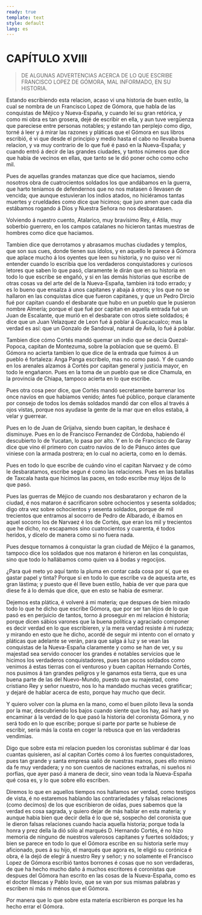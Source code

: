 ```yaml
---
ready: true
template: text
style: default
lang: es
---
```


# CAPÍTULO XVIII

> DE ALGUNAS ADVERTENCIAS ACERCA DE LO QUE ESCRIBE FRANCISCO LOPEZ DE
> GÓMORA, MAL INFORMADO, EN SU HISTORIA.


Estando escribiendo esta relacion, acaso vi una historia de buen
estilo, la cual se nombra de un Francisco Lopez de Gómora, que habla
de las conquistas de Méjico y Nueva-España, y cuando leí su gran
retórica, y como mi obra es tan grosera, dejé de escribir en ella, y
aun tuve vergüenza que pareciese entre personas notables; y estando tan
perplejo como digo, torné á leer y á mirar las razones y pláticas que
el Gómora en sus libros escribió, é vi que desde el principio y medio
hasta el cabo no llevaba buena relacion, y va muy contrario de lo que
fué é pasó en la Nueva-España; y cuando entró á decir de las grandes
ciudades, y tantos números que dice que habia de vecinos en ellas, que
tanto se le dió poner ocho como ocho mil.

Pues de aquellas grandes matanzas que dice que haciamos, siendo
nosotros obra de cuatrocientos soldados los que andábamos en la guerra,
que harto teniamos de defendernos que no nos matasen ó llevasen de
vencida; que aunque estuvieran los indios atados, no hiciéramos tantas
muertes y crueldades como dice que hicimos; que juro amen que cada dia
estábamos rogando á Dios y Nuestra Señora no nos desbaratasen.

Volviendo á nuestro cuento, Atalarico, muy bravísimo Rey, é Atila, muy
soberbio guerrero, en los campos catalanes no hicieron tantas muestras
de hombres como dice que haciamos.

Tambien dice que derrotamos y abrasamos muchas ciudades y templos, que
son sus cues, donde tienen sus ídolos, y en aquello le parece á Gómora
que aplace mucho á los oyentes que leen su historia, y no quiso ver
ni entender cuando lo escribia que los verdaderos conquistadores y
curiosos letores que saben lo que pasó, claramente le dirán que en su
historia en todo lo que escribe se engañó, y si en las demás historias
que escribe de otras cosas va del arte del de la Nueva-España, tambien
irá todo errado; y es lo bueno que ensalza á unos capitanes y abaja
á otros; y los que no se hallaron en las conquistas dice que fueron
capitanes, y que un Pedro Dircio fué por capitan cuando el desbarate
que hubo en un pueblo que le pusieron nombre Almería; porque el que fué
por capitan en aquella entrada fué un Juan de Escalante, que murió en
el desbarate con otros siete soldados; é dice que un Juan Velazquez de
Leon fué á poblar á Guacacualco; mas la verdad es así: que un Gonzalo
de Sandoval, natural de Ávila, lo fué á poblar.

Tambien dice cómo Cortés mandó quemar un indio que se decia
Quezal-Popoca, capitan de Montezuma, sobre la poblacion que se quemó.
El Gómora no acierta tambien lo que dice de la entrada que fuimos á un
pueblo é fortaleza: Anga Panga escríbelo, mas no como pasó. Y de cuando
en los arenales alzamos á Cortés por capitan general y justicia mayor,
en todo le engañaron. Pues en la toma de un pueblo que se dice Chamula,
en la provincia de Chiapa, tampoco acierta en lo que escribe.

Pues otra cosa peor dice, que Cortés mandó secretamente barrenar
los once navíos en que habiamos venido; ántes fué público, porque
claramente por consejo de todos los demás soldados mandó dar con ellos
al través á ojos vistas, porque nos ayudase la gente de la mar que en
ellos estaba, á velar y guerrear.

Pues en lo de Juan de Grijalva, siendo buen capitan, le deshace é
disminuye. Pues en lo de Francisco Fernandez de Córdoba, habiendo él
descubierto lo de Yucatan, lo pasa por alto. Y en lo de Francisco de
Garay dice que vino él primero con cuatro navíos de lo de Pánuco ántes
que viniese con la armada postrera; en lo cual no acierta, como en lo
demás.

Pues en todo lo que escribe de cuándo vino el capitan Narvaez y de
cómo le desbaratamos, escribe segun é como las relaciones. Pues en las
batallas de Taxcala hasta que hicimos las paces, en todo escribe muy
léjos de lo que pasó.

Pues las guerras de Méjico de cuando nos desbarataron y echaron de
la ciudad, é nos mataron é sacrificaron sobre ochocientos y sesenta
soldados; digo otra vez sobre ochocientos y sesenta soldados, porque de
mil trecientos que entramos al socorro de Pedro de Albarado, é íbamos
en aquel socorro los de Narvaez é los de Cortés, que eran los mil y
trecientos que he dicho, no escapamos sino cuatrocientos y cuarenta, é
todos heridos, y dícelo de manera como si no fuera nada.

Pues desque tornamos á conquistar la gran ciudad de Méjico é la
ganamos, tampoco dice los soldados que nos mataron é hirieron en
las conquistas, sino que todo lo hallábamos como quien va á bodas y
regocijos.

¿Para qué meto yo aquí tanto la pluma en contar cada cosa por sí, que
es gastar papel y tinta? Porque si en todo lo que escribe va de aquesta
arte, es gran lástima; y puesto que él lleve buen estilo, habia de ver
que para que diese fe á lo demás que dice, que en esto se habia de
esmerar.

Dejemos esta plática, é volveré á mi materia; que despues de bien
mirado todo lo que he dicho que escribe Gómora, que por ser tan léjos
de lo que pasó es en perjuicio de tantos, torno á proseguir en mi
relacion é historia; porque dicen sábios varones que la buena política
y agraciado componer es decir verdad en lo que escribieren, y la mera
verdad resiste á mi rudeza; y mirando en esto que he dicho, acordé de
seguir mi intento con el ornato y pláticas que adelante se verán, para
que salga á luz y se vean las conquistas de la Nueva-España claramente
y como se han de ver, y su majestad sea servido conocer los grandes é
notables servicios que le hicimos los verdaderos conquistadores, pues
tan pocos soldados como venimos á estas tierras con el venturoso y
buen capitan Hernando Cortés, nos pusimos á tan grandes peligros y le
ganamos esta tierra, que es una buena parte de las del Nuevo-Mundo,
puesto que su majestad, como cristiano Rey y señor nuestro, nos lo ha
mandado muchas veces gratificar; y dejaré de hablar acerca de esto,
porque hay mucho que decir.

Y quiero volver con la pluma en la mano, como el buen piloto lleva la
sonda por la mar, descubriendo los bajos cuando siente que los hay,
así haré yo encaminar á la verdad de lo que pasó la historia del
coronista Gómora, y no será todo en lo que escribe; porque si parte por
parte se hubiese de escribir, seria más la costa en coger la rebusca
que en las verdaderas vendimias.

Digo que sobre esta mi relacion pueden los coronistas sublimar é dar
loas cuantas quisieren, así al capitan Cortés como á los fuertes
conquistadores, pues tan grande y santa empresa salió de nuestras
manos, pues ello mismo da fe muy verdadera; y no son cuentos de
naciones extrañas, ni sueños ni porfias, que ayer pasó á manera de
decir, sino vean toda la Nueva-España qué cosa es, y lo que sobre ello
escriben.

Diremos lo que en aquellos tiempos nos hallamos ser verdad, como
testigos de vista, é no estaremos hablando las contrariedades y falsas
relaciones (como decimos) de los que escribieron de oidas, pues sabemos
que la verdad es cosa sagrada, y quiero dejar de más hablar en esta
materia; y aunque habia bien que decir della é lo que sé, sospecho
del coronista que le dieron falsas relaciones cuando hacia aquella
historia; porque toda la honra y prez della la dió sólo al marqués D.
Hernando Cortés, é no hizo memoria de ninguno de nuestros valerosos
capitanes y fuertes soldados; y bien se parece en todo lo que el
Gómora escribe en su historia serle muy aficionado, pues á su hijo, el
marqués que agora es, le eligió su corónica é obra, é la dejó de elegir
á nuestro Rey y señor; y no solamente el Francisco Lopez de Gómora
escribió tantos borrones é cosas que no son verdaderas, de que ha hecho
mucho daño á muchos escritores é coronistas que despues del Gómora han
escrito en las cosas de la Nueva-España, como es el doctor Illescas y
Pablo Iovio, que se van por sus mismas palabras y escriben ni más ni
ménos que el Gómora.

Por manera que lo que sobre esta materia escribieron es porque les ha
hecho errar el Gómora.
